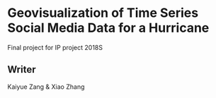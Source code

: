 
# Geovisualization of Time Series Social Media Data for a Hurricane
Final project for IP project 2018S

## Writer
Kaiyue Zang & Xiao Zhang
